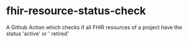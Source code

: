 # fhir-resource-status-check
A Github Action which checks if all FHIR resources of a project have the status 'active' or ' retired'
